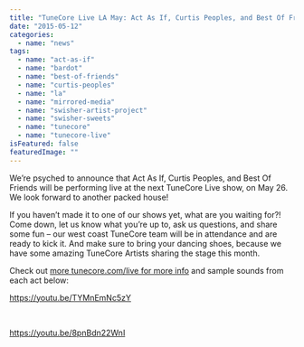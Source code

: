 ```yaml
---
title: "TuneCore Live LA May: Act As If, Curtis Peoples, and Best Of Friends"
date: "2015-05-12"
categories: 
  - name: "news"
tags: 
  - name: "act-as-if"
  - name: "bardot"
  - name: "best-of-friends"
  - name: "curtis-peoples"
  - name: "la"
  - name: "mirrored-media"
  - name: "swisher-artist-project"
  - name: "swisher-sweets"
  - name: "tunecore"
  - name: "tunecore-live"
isFeatured: false
featuredImage: ""
---
```


We’re psyched to announce that Act As If, Curtis Peoples, and Best Of Friends will be performing live at the next TuneCore Live show, on May 26. We look forward to another packed house!

If you haven’t made it to one of our shows yet, what are you waiting for?! Come down, let us know what you’re up to, ask us questions, and share some fun – our west coast TuneCore team will be in attendance and are ready to kick it. And make sure to bring your dancing shoes, because we have some amazing TuneCore Artists sharing the stage this month.

Check out [more tunecore.com/live for more info](http://www.tunecore.com/live) and sample sounds from each act below:

https://youtu.be/TYMnEmNc5zY

 

https://youtu.be/8pnBdn22WnI

